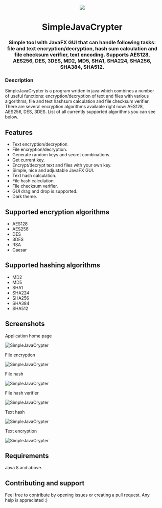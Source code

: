 <p align="center">
  <img src="https://raw.githubusercontent.com/MasterFlomaster1/SimpleJavaCrypter/master/content/SJC8.png">
</p>
<h1 align="center">SimpleJavaCrypter</h1>


<h3 align="center">Simple tool with JavaFX GUI that can handle following tasks: file and text encryption/decryption, hash sum calculation and file checksum verifier, text encoding. Supports AES128, AES256, DES, 3DES, MD2, MD5, SHA1, SHA224, SHA256, SHA384, SHA512.</h1>

### Description

[//]: # (the utility offers a number of useful tools)
SimpleJavaCrypter is a program written in java which combines a number of useful functions: encryption/decryption of text and files with various algorithms, file and text hashsum calculation and file checksum verifier. There are several encryption algorithms available right now: AES128, AES256, DES, 3DES. List of all currently supported algorithms you can see below.

## Features

* Text encryption/decryption.
* File encryption/decryption.
* Generate random keys and secret combinations.
* Get current key.
* Encrypt/decrypt text and files with your own key.
* Simple, nice and adjustable JavaFX GUI.
* Text hash calculation.
* File hash calculation.
* File checksum verifier.
* GUI drag and drop is supported.
* Dark theme.

## Supported encryption algorithms

* AES128
* AES256
* DES
* 3DES
* RSA
* Caesar

## Supported hashing algorithms

* MD2
* MD5
* SHA1
* SHA224
* SHA256
* SHA384
* SHA512

## Screenshots

Application home page

![SimpleJavaCrypter](https://raw.githubusercontent.com/MasterFlomaster1/SimpleJavaCrypter/master/content/1.png)

File encryption

![SimpleJavaCrypter](https://raw.githubusercontent.com/MasterFlomaster1/SimpleJavaCrypter/master/content/2.png)

File hash

![SimpleJavaCrypter](https://raw.githubusercontent.com/MasterFlomaster1/SimpleJavaCrypter/master/content/4.png)

File hash verifier

![SimpleJavaCrypter](https://raw.githubusercontent.com/MasterFlomaster1/SimpleJavaCrypter/master/content/5.png)

Text hash

![SimpleJavaCrypter](https://raw.githubusercontent.com/MasterFlomaster1/SimpleJavaCrypter/master/content/6.png)

Text encryption

![SimpleJavaCrypter](https://raw.githubusercontent.com/MasterFlomaster1/SimpleJavaCrypter/master/content/7.png)

## Requirements

Java 8 and above.

## Contributing and support

Feel free to contribute by opening issues or creating a pull request. Any help is appreciated :)

